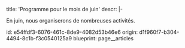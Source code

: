 title: 'Programme pour le mois de juin'
descr: |-
  <p>En juin, nous organiserons de nombreuses activités.
  </p>
id: e54ffdf3-6076-461c-8de9-4082d53b46e6
origin: d1f960f7-b304-4494-8c1b-f3c0540125a9
blueprint: page__articles
